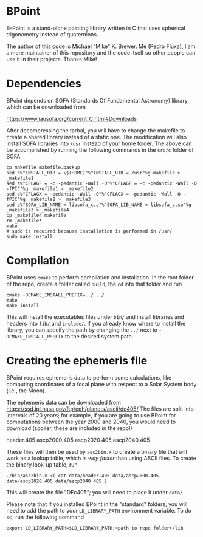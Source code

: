 # BPoint

B-Point is a stand-alone pointing library written in C that uses spherical trigonometry instead of quaternions.

The author of this code is Michael "Mike" K. Brewer. Me (Pedro Fluxa), I am a mere maintainer of this repository and the
code itself so other people can use it in their projects. Thanks Mike!

# Dependencies

BPoint depends on SOFA (Standards Of Fundamental Astronomy) library, which can be downloaded from

https://www.iausofa.org/current_C.html#Downloads

After decompressing the tarbal, you will have to change the makefile to create a shared library instead of a static one.
The modification will also install SOFA libraries into `/usr` instead of your home folder.
The above can be accomplished by running the following commands in the `src/c` folder of SOFA

```
cp makefile makefile.backup
sed s%"INSTALL_DIR = \$(HOME)"%"INSTALL_DIR = /usr"%g makefile > _makefile1
sed s%"CFLAGF = -c -pedantic -Wall -O"%"CFLAGF = -c -pedantic -Wall -O -fPIC"%g _makefile1 > _makefile2
sed s%"CFLAGX = -pedantic -Wall -O"%"CFLAGX = -pedantic -Wall -O -fPIC"%g _makefile2 > _makefile3
sed s%"SOFA_LIB_NAME = libsofa_c.a"%"SOFA_LIB_NAME = libsofa_c.so"%g _makefile3 > _makefile4
cp _makefile4 makefile
rm _makefile*
make
# sudo is required because installation is performed in /usr/
sudo make install
```

# Compilation

BPoint uses `cmake` to perform compilation and installation. In the root folder of the repo, create a folder called `build`,
the `cd` into that folder and run

```
cmake -DCMAKE_INSTALL_PREFIX=../ ../
make 
make install
```

This will install the executables files under `bin/` and install libraries and headers into `lib/` and `include/`. If you
already know where to install the library, you can specify the path by changing the `../` next to `-DCMAKE_INSTALL_PREFIX`
to the desired system path. 

# Creating the ephemeris file

BPoint requires ephemeris data to perform some calculations, like computing coordinates of a focal plane with respect
to a Solar System body (i.e., the Moon). 

The ephemeris data can be downloaded from https://ssd.jpl.nasa.gov/ftp/eph/planets/ascii/de405/ The files are split
into intervals of 20 years; for example, if you are going to use BPoint for computations between the year 2000 and 2040,
you would need to download (spoiler, these are included in the repo!)

header.405
ascp2000.405
ascp2020.405
ascp2040.405

These files will then be used by `asc2bin.x` to create a binary file that will work as a lookup table, which is _way faster_
than using ASCII files. To create the binary look-up table, run

`./bin/asc2bin.x <( cat data/header.405 data/ascp2000.405 data/ascp2020.405 data/ascp2040.405 )`

This will create the file "DEc405"; you will need to place it under `data/` 

Please note that if you installed BPoint in the "standard" folders, you will need to add the path to your `LD_LIBRARY_PATH`
environment variable. To do so, run the following command 

`export LD_LIBRARY_PATH=$LD_LIBRARY_PATH:<path to repo folder>/lib`

